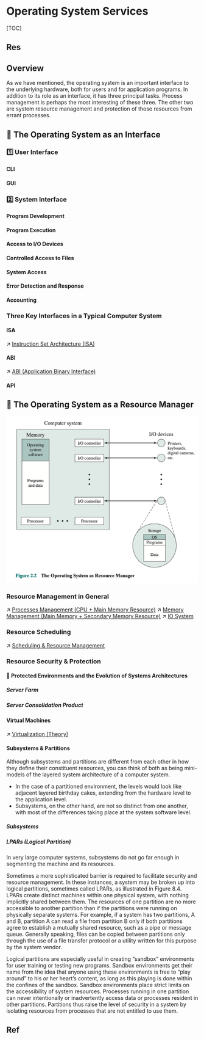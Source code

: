 # Operating System Services 

[TOC]



## Res



## Overview
As we have mentioned, the operating system is an important interface to the underlying hardware, both for users and for application programs. In addition to its role as an interface, it has three principal tasks. Process management is perhaps the most interesting of these three. The other two are system resource management and protection of those resources from errant processes.



## 🥺 The Operating System as an Interface
### 1️⃣ User Interface
#### CLI


#### GUI



### 2️⃣ System Interface
#### Program Development

#### Program Execution

#### Access to I/O Devices

#### Controlled Access to Files

#### System Access

#### Error Detection and Response

#### Accounting



### Three Key Interfaces in a Typical Computer System
#### ISA
↗ [Instruction Set Architecture (ISA)](../../Computer%20Architecture/Instruction%20Set%20Architecture%20(ISA)/Instruction%20Set%20Architecture%20(ISA).md)

#### ABI
↗ [ABI (Application Binary Interface)](../../Computer%20Interfaces/ABI%20(Application%20Binary%20Interface)/ABI%20(Application%20Binary%20Interface).md)

#### API



## 🦮 The Operating System as a Resource Manager
![](../../../../../Assets/Pics/Screenshot%202023-03-05%20at%2012.25.57%20AM.png)

### Resource Management in General
↗ [Processes Management (CPU + Main Memory Resource)](../Processes%20Management%20(CPU%20+%20Main%20Memory%20Resource)/Processes%20Management%20(CPU%20+%20Main%20Memory%20Resource).md)
↗ [Memory Management (Main Memory + Secondary Memory Resource)](../Memory%20Management%20(Main%20Memory%20+%20Secondary%20Memory%20Resource)/Memory%20Management%20(Main%20Memory%20+%20Secondary%20Memory%20Resource).md)
↗ [IO System](../IO%20System/IO%20System.md)


### Resource Scheduling
↗ [Scheduling & Resource Management](../Scheduling%20&%20Resource%20Management/Scheduling%20&%20Resource%20Management.md)


### Resource Security & Protection
#### 📜 Protected Environments and the Evolution of Systems Architectures
##### Server Farm


##### Server Consolidation Product


#### Virtual Machines
↗ [Virtualization (Theory)](../../🚀%20Virtualization%20(Theory)/Virtualization%20(Theory).md)


#### Subsystems & Partitions
Although subsystems and partitions are different from each other in how they define their constituent resources, you can think of both as being mini-models of the layered system architecture of a computer system.
- In the case of a partitioned environment, the levels would look like adjacent layered birthday cakes, extending from the hardware level to the application level. 
- Subsystems, on the other hand, are not so distinct from one another, with most of the differences taking place at the system software level.

##### Subsystems


##### LPARs (Logical Partition)
In very large computer systems, subsystems do not go far enough in segmenting the machine and its resources.

Sometimes a more sophisticated barrier is required to facilitate security and resource management. In these instances, a system may be broken up into logical partitions, sometimes called LPARs, as illustrated in Figure 8.4. LPARs create distinct machines within one physical system, with nothing implicitly shared between them. The resources of one partition are no more accessible to another partition than if the partitions were running on physically separate systems. For example, if a system has two partitions, A and B, partition A can read a file from partition B only if both partitions agree to establish a mutually shared resource, such as a pipe or message queue. Generally speaking, files can be copied between partitions only through the use of a file transfer protocol or a utility written for this purpose by the system vendor.

Logical partitions are especially useful in creating “sandbox” environments for user training or testing new programs. Sandbox environments get their name from the idea that anyone using these environments is free to “play around” to his or her heart’s content, as long as this playing is done within the confines of the sandbox. Sandbox environments place strict limits on the accessibility of system resources. Processes running in one partition can never intentionally or inadvertently access data or processes resident in other partitions. Partitions thus raise the level of security in a system by isolating resources from processes that are not entitled to use them.




## Ref
[操作系统原理——第2章 操作系统概述]: https://blog.csdn.net/tangkcc/article/details/114852154

